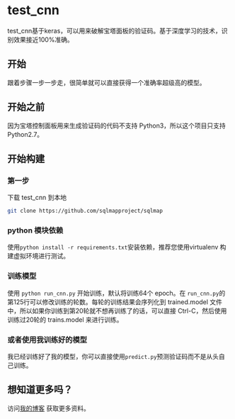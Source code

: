 # test_cnn
test_cnn基于keras，可以用来破解宝塔面板的验证码。基于深度学习的技术，识别效果接近100%准确。

## 开始
跟着步骤一步一步走，很简单就可以直接获得一个准确率超级高的模型。
## 开始之前
因为宝塔控制面板用来生成验证码的代码不支持 Python3，所以这个项目只支持 Python2.7。
## 开始构建 
### 第一步
下载 test_cnn 到本地
```bash
git clone https://github.com/sqlmapproject/sqlmap
```

### python 模块依赖
使用`python install -r requirements.txt`安装依赖，推荐您使用virtualenv 构建虚拟环境进行测试。

### 训练模型
使用 ```python run_cnn.py``` 开始训练，默认将训练64个 epoch。在 `run_cnn.py`的第125行可以修改训练的轮数。每轮的训练结果会序列化到 trained.model 文件中，所以如果你训练到第20轮就不想再训练了的话，可以直接 Ctrl-C，然后使用训练过20轮的 trains.model 来进行训练。

### 或者使用我训练好的模型
我已经训练好了我的模型，你可以直接使用`predict.py`预测验证码而不是从头自己训练。

## 想知道更多吗？
访问[我的博客](https://blog.fht.im/15220580960875.html) 获取更多资料。
